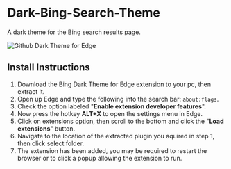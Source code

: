 # Dark-Bing-Search-Theme
A dark theme for the Bing search results page.

![Github Dark Theme for Edge](https://i.postimg.cc/HLWJ4cw3/Bing-Dark-Theme.jpg)

## Install Instructions
1. Download the Bing Dark Theme for Edge extension to your pc, then extract it.
2. Open up Edge and type the following into the search bar: `about:flags`.
3. Check the option labeled "**Enable extension developer features**".
4. Now press the hotkey **ALT+X** to open the settings menu in Edge.
5. Click on extensions option, then scroll to the bottom and click the "**Load extensions**" button.
6. Navigate to the location of the extracted plugin you aquired in step 1, then click select folder.
7. The extension has been added, you may be required to restart the browser or to click a popup allowing the extension to run.
